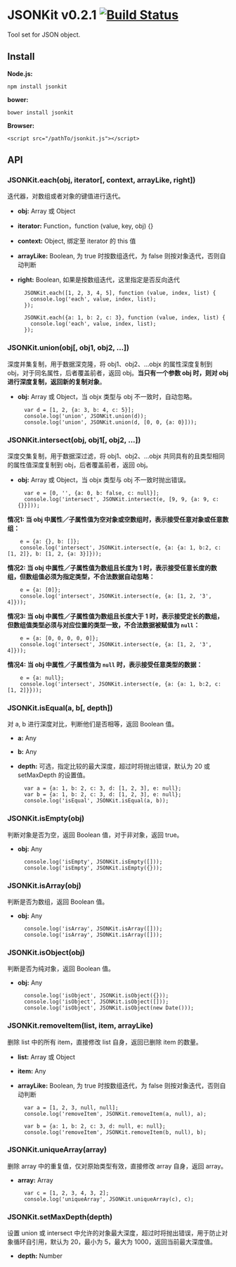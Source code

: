 JSONKit v0.2.1 [![Build Status](https://travis-ci.org/teambition/jsonkit.png?branch=master)](https://travis-ci.org/teambition/jsonkit)
====
Tool set for JSON object.

## Install

**Node.js:**

    npm install jsonkit

**bower:**

    bower install jsonkit

**Browser:**

    <script src="/pathTo/jsonkit.js"></script>

## API


### JSONKit.each(obj, iterator[, context, arrayLike, right])

迭代器，对数组或者对象的键值进行迭代。

+ **obj:** Array 或 Object
+ **iterator:** Function，function (value, key, obj) {}
+ **context:** Object, 绑定至 iterator 的 this 值
+ **arrayLike:** Boolean, 为 true 时按数组迭代，为 false 则按对象迭代，否则自动判断
+ **right:** Boolean, 如果是按数组迭代，这里指定是否反向迭代

		JSONKit.each([1, 2, 3, 4, 5], function (value, index, list) {
		  console.log('each', value, index, list);
		});

		JSONKit.each({a: 1, b: 2, c: 3}, function (value, index, list) {
		  console.log('each', value, index, list);
		});

### JSONKit.union(obj[, obj1, obj2, ...])

深度并集复制，用于数据深克隆，将 obj1、obj2、...objx 的属性深度复制到 obj，对于同名属性，后者覆盖前者，返回 obj。**当只有一个参数 obj 时，则对 obj 进行深度复制，返回新的复制对象**。

+ **obj:** Array 或 Object，当 objx 类型与 obj 不一致时，自动忽略。

		var d = [1, 2, {a: 3, b: 4, c: 5}];
		console.log('union', JSONKit.union(d));
		console.log('union', JSONKit.union(d, [0, 0, {a: 0}]));

### JSONKit.intersect(obj, obj1[, obj2, ...])

深度交集复制，用于数据深过滤，将 obj1、obj2、...objx 共同具有的且类型相同的属性值深度复制到 obj，后者覆盖前者，返回 obj。

+ **obj:** Array 或 Object，当 objx 类型与 obj 不一致时抛出错误。


		var e = [0, '', {a: 0, b: false, c: null}];
		console.log('intersect', JSONKit.intersect(e, [9, 9, {a: 9, c: {}}]));

**情况1: 当 obj 中属性／子属性值为空对象或空数组时，表示接受任意对象或任意数组：**

		e = {a: {}, b: []};
		console.log('intersect', JSONKit.intersect(e, {a: {a: 1, b:2, c: [1, 2]}, b: [1, 2, {a: 3}]}));

**情况2: 当 obj 中属性／子属性值为数组且长度为 1 时，表示接受任意长度的数组，但数组值必须为指定类型，不合法数据自动忽略：**

		e = {a: [0]};
		console.log('intersect', JSONKit.intersect(e, {a: [1, 2, '3', 4]}));

**情况3: 当 obj 中属性／子属性值为数组且长度大于 1 时，表示接受定长的数组，但数组值类型必须与对应位置的类型一致，不合法数据被赋值为 `null`：**

		e = {a: [0, 0, 0, 0, 0]};
		console.log('intersect', JSONKit.intersect(e, {a: [1, 2, '3', 4]}));

**情况4: 当 obj 中属性／子属性值为 `null` 时，表示接受任意类型的数据：**

		e = {a: null};
		console.log('intersect', JSONKit.intersect(e, {a: {a: 1, b:2, c: [1, 2]}}));

### JSONKit.isEqual(a, b[, depth])

对 a, b 进行深度对比，判断他们是否相等，返回 Boolean 值。

+ **a:** Any
+ **b:** Any
+ **depth:** 可选，指定比较的最大深度，超过时将抛出错误，默认为 20 或 setMaxDepth 的设置值。

		var a = {a: 1, b: 2, c: 3, d: [1, 2, 3], e: null};
		var b = {a: 1, b: 2, c: 3, d: [1, 2, 3], e: null};
		console.log('isEqual', JSONKit.isEqual(a, b));

### JSONKit.isEmpty(obj)

判断对象是否为空，返回 Boolean 值，对于非对象，返回 true。

+ **obj:** Any

		console.log('isEmpty', JSONKit.isEmpty([]));
		console.log('isEmpty', JSONKit.isEmpty({}));

### JSONKit.isArray(obj)

判断是否为数组，返回 Boolean 值。

+ **obj:** Any

		console.log('isArray', JSONKit.isArray([]));
		console.log('isArray', JSONKit.isArray([]));

### JSONKit.isObject(obj)

判断是否为纯对象，返回 Boolean 值。

+ **obj:** Any

		console.log('isObject', JSONKit.isObject({}));
		console.log('isObject', JSONKit.isObject([]));
		console.log('isObject', JSONKit.isObject(new Date()));

### JSONKit.removeItem(list, item, arrayLike)

删除 list 中的所有 item，直接修改 list 自身，返回已删除 item 的数量。

+ **list:** Array 或 Object
+ **item:** Any
+ **arrayLike:** Boolean, 为 true 时按数组迭代，为 false 则按对象迭代，否则自动判断

		var a = [1, 2, 3, null, null];
		console.log('removeItem', JSONKit.removeItem(a, null), a);

		var b = {a: 1, b: 2, c: 3, d: null, e: null};
		console.log('removeItem', JSONKit.removeItem(b, null), b);

### JSONKit.uniqueArray(array)

删除 array 中的重复值，仅对原始类型有效，直接修改 array 自身，返回 array。

+ **array:** Array

		var c = [1, 2, 3, 4, 3, 2];
		console.log('uniqueArray', JSONKit.uniqueArray(c), c);

### JSONKit.setMaxDepth(depth)

设置 union 或 intersect 中允许的对象最大深度，超过时将抛出错误，用于防止对象循环自引用，默认为 20，最小为 5，最大为 1000，返回当前最大深度值。

+ **depth:** Number

